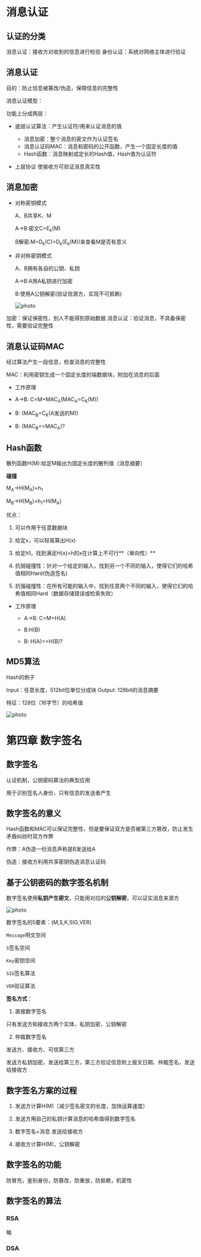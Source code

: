 # 消息认证
## 认证的分类
  消息认证：接收方对收到的信息进行检验
  身份认证：系统对网络主体进行验证

## 消息认证
  目的：防止信息被篡改/伪造，保障信息的完整性

  消息认证模型：

  功能上分成两层：

  - 底层认证算法：产生认证符/用来认证消息的值

      - 消息加密：整个消息的密文作为认证签名
      - 消息认证码MAC：消息和密码的公开函数，产生一个固定长度的值
      - Hash函数：消息映射成定长的Hash值，Hash值为认证符

  - 上层协议 使接收方可验证消息真实性

## 消息加密

- 对称密钥模式

  A、B共享K、M

  A->B:密文C=E<sub>k</sub>(M)

  B解密:M=D<sub>k</sub>(C)=D<sub>k</sub>(E<sub>k</sub>(M))来查看M是否有意义

- 非对称密钥模式

  A、B拥有各自的公钥、私钥

  A->B:A用A私钥进行加密

  B:使用A公钥解密(验证信源方，实现不可抵赖)

  ![photo](/Photos/02.png)

加密：保证保密性，别人不能得到原始数据
消息认证：验证消息，不具备保密性，需要验证完整性

## 消息认证码MAC

经过算法产生一段信息，检查消息的完整性

MAC：利用密钥生成一个固定长度的端数据块，附加在消息的后面

 - 工作原理
  - A->B:   C=M+MAC<sub>A</sub>(MAC<sub>A</sub>=C<sub>K</sub>(M))

  - B:      (MAC<sub>B</sub>=C<sub>K</sub>(A发送的M))

  - B:      (MAC<sub>B</sub>==MAC<sub>A</sub>)?

## Hash函数

散列函数H(M):给定M输出为固定长度的散列值（消息摘要）

**碰撞**

M<sub>A</sub>->H(M<sub>A</sub>)=h<sub>1</sub>

M<sub>B</sub>->H(M<sub>B</sub>)=h<sub>1</sub>=H(M<sub>A</sub>)

优点：
1. 可以作用于任意数据块

2. 给定x，可以轻易算出H(x)

3. 给定h1，找到满足H(x)=h的x在计算上不可行**（单向性）**

4. 抗弱碰撞性：针对一个给定的输入，找到另一个不同的输入，使得它们的哈希值相同Hard(伪造签名)

5. 抗强碰撞性：在所有可能的输入中，找到任意两个不同的输入，使得它们的哈希值相同Hard（数据存储错误或检索失败）

- 工作原理
  - A->B: C=M+H(A)

  - B:H(B)

  - B: H(A)==H(B)?


## MD5算法

  Hash的例子

  Input：任意长度，512bit位单位分成块
  Output: 128bit的消息摘要

  特征：128位（16字节）的哈希值

![photo](/Photos/03.png)

# 第四章 数字签名

## 数字签名
认证机制，公钥密码算法的典型应用

用于识别签名人身份，只有信息的发送者产生

## 数字签名的意义

Hash函数和MAC可以保证完整性，但是要保证双方是否被第三方篡改，防止发生矛盾纠纷时双方作弊

作弊：A伪造一份消息声称是B发送给A

伪造：接收方利用共享密钥伪造消息认证码

## 基于公钥密码的数字签名机制

数字签名使用**私钥产生密文**，只能用对应的**公钥解密**，可以证实消息来源方

![photo](/Photos/04.png)

数字签名的5要素：(M,S,K,SIG,VER)

`Message`明文空间

`S`签名空间

`Key`密钥空间

`SIG`签名算法

`VER`验证算法

**签名方式**：
1. 直接数字签名

  只有发送方和接收方两个实体，私钥加密，公钥解密

2. 仲裁数字签名

  发送方、接收方、可信第三方
  
  发送方私钥加密，发送给第三方，第三方验证信息附上报文日期、仲裁签名，发送给接收方

## 数字签名方案的过程

1. 发送方计算H(M)（减少签名密文的长度，加快运算速度）

2. 发送方用自己的私钥计算消息的哈希值得到数字签名

3. 数字签名+消息 发送给接收方

4. 接收方计算H(M)，公钥解密

## 数字签名的功能
防冒充，鉴别身份，防篡改，防重放，防抵赖，机密性

## 数字签名的算法
### RSA
略
### DSA
